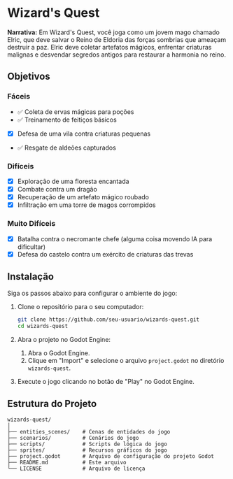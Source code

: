 # Wizard's Quest

**Narrativa:**
Em Wizard's Quest, você joga como um jovem mago chamado Elric, que deve salvar o Reino de Eldoria das forças sombrias que ameaçam destruir a paz. Elric deve coletar artefatos mágicos, enfrentar criaturas malignas e desvendar segredos antigos para restaurar a harmonia no reino.

## Objetivos

### Fáceis
- ✅ Coleta de ervas mágicas para poções
- ✅ Treinamento de feitiços básicos
- [X] Defesa de uma vila contra criaturas pequenas
- ✅ Resgate de aldeões capturados

### Difíceis
- [X] Exploração de uma floresta encantada
- [X] Combate contra um dragão
- [X] Recuperação de um artefato mágico roubado
- [X] Infiltração em uma torre de magos corrompidos

### Muito Difíceis
- [X] Batalha contra o necromante chefe (alguma coisa movendo IA para dificultar)
- [X] Defesa do castelo contra um exército de criaturas das trevas

## Instalação

Siga os passos abaixo para configurar o ambiente do jogo:

1. Clone o repositório para o seu computador:
    ```sh
    git clone https://github.com/seu-usuario/wizards-quest.git
    cd wizards-quest
    ```

2. Abra o projeto no Godot Engine:
    1. Abra o Godot Engine.
    2. Clique em "Import" e selecione o arquivo `project.godot` no diretório `wizards-quest`.

3. Execute o jogo clicando no botão de "Play" no Godot Engine.

## Estrutura do Projeto

```plaintext
wizards-quest/
│
├── entities_scenes/    # Cenas de entidades do jogo
├── scenarios/          # Cenários do jogo
├── scripts/            # Scripts de lógica do jogo
├── sprites/            # Recursos gráficos do jogo
├── project.godot       # Arquivo de configuração do projeto Godot
├── README.md           # Este arquivo
└── LICENSE             # Arquivo de licença


